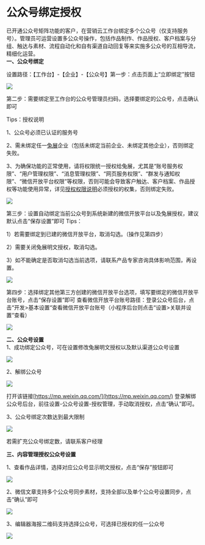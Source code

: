 # 公众号绑定授权

已开通公众号矩阵功能的客户，在营销云工作台绑定多个公众号（仅支持服务号）。管理员可运营设置多公众号操作，包括作品制作、作品授权、客户档案与分组、触达与素材、流程自动化和自有渠道自动回复等来实施多公众号的互相导流，精细化运营。  
**一、公众号绑定**

设置路径：【工作台】-【企业】-【公众号】第一步：点击页面上“立即绑定”按钮

![](../.gitbook/assets/image%20%2850%29.png)

第二步：需要绑定至工作台的公众号管理员扫码，选择要绑定的公众号，点击确认即可  


Tips：授权说明

1、公众号必须已认证的服务号

2、需未绑定任一[兔展](http://www.rabbitpre.com/)企业（包括未绑定当前企业、未绑定其他企业），否则绑定失败。

3、为确保功能的正常使用，请将权限统一授权给兔展，尤其是“账号服务权限”、“用户管理权限”、“消息管理权限”、“网页服务权限”、“群发与通知权限”、“微信开放平台权限”等权限，否则可能会导致客户触达、客户档案、作品授权等功能使用异常，详见[授权权限说明](http://bbs.rabbitpre.com/forum.php?mod=viewthread&tid=20879&extra=page%3D1)必须授权的权集，否则绑定失败。

![](../.gitbook/assets/image%20%28283%29.png)

第三步：设置自动绑定当前公众号到系统新建的微信开放平台以及兔展授权，建议默认点击“保存设置”即可 Tips： 

1）若需要绑定到已建的微信开放平台，取消勾选。（操作见第四步）

 2）需要关闭兔展明文授权，取消勾选。

 3）如不能确定是否取消勾选当前选项，请联系产品专家咨询具体影响范围，再设置。

![](../.gitbook/assets/image%20%28393%29.png)

第四步：选择绑定其他第三方创建的微信开放平台选项，填写要绑定的微信开放平台账号，点击“保存设置”即可 查看微信开放平台账号路径：登录公众号后台，点击“开发&gt;基本设置“查看微信开放平台账号（小程序后台则点击“设置&gt;关联并设置“查看）

![](../.gitbook/assets/image%20%28384%29.png)

 **二、公众号设置**  
1、成功绑定公众号，可在设置修改兔展明文授权以及默认渠道公众号设置

![ ](../.gitbook/assets/image%20%28101%29.png)

2、解绑公众号

![](../.gitbook/assets/image%20%2821%29.png)

打开该链接[https://mp.weixin.qq.com/](https://mp.weixin.qq.com/) 登录解绑公众号后台，前往设置-公众号设置-授权管理，手动取消授权，点击“确认”即可。

3、公众号绑定次数达到最大限制

![](../.gitbook/assets/image%20%28320%29.png)

若需扩充公众号绑定数，请联系客户经理



 **三、内容管理授权公众号设置**  
  
1、查看作品详情，选择对应公众号显示明文授权，点击“保存”按钮即可

![](../.gitbook/assets/image%20%2882%29.png)

2、微信文章支持多个公众号同步素材，支持全部以及单个公众号设置同步，点击“确认”即可

![](../.gitbook/assets/image%20%28369%29.png)

3、编辑器海报二维码支持选择公众号，可选择已授权的任一公众号

![](../.gitbook/assets/image%20%28353%29.png)


